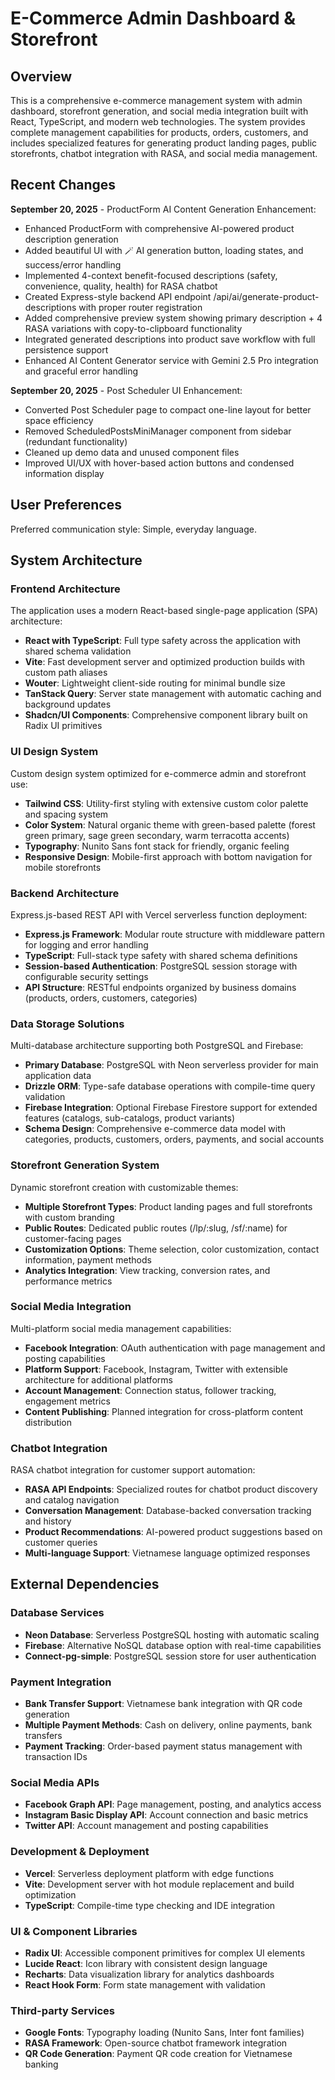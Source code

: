 # E-Commerce Admin Dashboard & Storefront

## Overview

This is a comprehensive e-commerce management system with admin dashboard, storefront generation, and social media integration built with React, TypeScript, and modern web technologies. The system provides complete management capabilities for products, orders, customers, and includes specialized features for generating product landing pages, public storefronts, chatbot integration with RASA, and social media management.

## Recent Changes

**September 20, 2025** - ProductForm AI Content Generation Enhancement:
- Enhanced ProductForm with comprehensive AI-powered product description generation
- Added beautiful UI with 🪄 AI generation button, loading states, and success/error handling
- Implemented 4-context benefit-focused descriptions (safety, convenience, quality, health) for RASA chatbot
- Created Express-style backend API endpoint /api/ai/generate-product-descriptions with proper router registration
- Added comprehensive preview system showing primary description + 4 RASA variations with copy-to-clipboard functionality
- Integrated generated descriptions into product save workflow with full persistence support
- Enhanced AI Content Generator service with Gemini 2.5 Pro integration and graceful error handling

**September 20, 2025** - Post Scheduler UI Enhancement:
- Converted Post Scheduler page to compact one-line layout for better space efficiency
- Removed ScheduledPostsMiniManager component from sidebar (redundant functionality)
- Cleaned up demo data and unused component files
- Improved UI/UX with hover-based action buttons and condensed information display

## User Preferences

Preferred communication style: Simple, everyday language.

## System Architecture

### Frontend Architecture
The application uses a modern React-based single-page application (SPA) architecture:

- **React with TypeScript**: Full type safety across the application with shared schema validation
- **Vite**: Fast development server and optimized production builds with custom path aliases
- **Wouter**: Lightweight client-side routing for minimal bundle size
- **TanStack Query**: Server state management with automatic caching and background updates
- **Shadcn/UI Components**: Comprehensive component library built on Radix UI primitives

### UI Design System
Custom design system optimized for e-commerce admin and storefront use:

- **Tailwind CSS**: Utility-first styling with extensive custom color palette and spacing system
- **Color System**: Natural organic theme with green-based palette (forest green primary, sage green secondary, warm terracotta accents)
- **Typography**: Nunito Sans font stack for friendly, organic feeling
- **Responsive Design**: Mobile-first approach with bottom navigation for mobile storefronts

### Backend Architecture
Express.js-based REST API with Vercel serverless function deployment:

- **Express.js Framework**: Modular route structure with middleware pattern for logging and error handling
- **TypeScript**: Full-stack type safety with shared schema definitions
- **Session-based Authentication**: PostgreSQL session storage with configurable security settings
- **API Structure**: RESTful endpoints organized by business domains (products, orders, customers, categories)

### Data Storage Solutions
Multi-database architecture supporting both PostgreSQL and Firebase:

- **Primary Database**: PostgreSQL with Neon serverless provider for main application data
- **Drizzle ORM**: Type-safe database operations with compile-time query validation
- **Firebase Integration**: Optional Firebase Firestore support for extended features (catalogs, sub-catalogs, product variants)
- **Schema Design**: Comprehensive e-commerce data model with categories, products, customers, orders, payments, and social accounts

### Storefront Generation System
Dynamic storefront creation with customizable themes:

- **Multiple Storefront Types**: Product landing pages and full storefronts with custom branding
- **Public Routes**: Dedicated public routes (/lp/:slug, /sf/:name) for customer-facing pages
- **Customization Options**: Theme selection, color customization, contact information, payment methods
- **Analytics Integration**: View tracking, conversion rates, and performance metrics

### Social Media Integration
Multi-platform social media management capabilities:

- **Facebook Integration**: OAuth authentication with page management and posting capabilities
- **Platform Support**: Facebook, Instagram, Twitter with extensible architecture for additional platforms
- **Account Management**: Connection status, follower tracking, engagement metrics
- **Content Publishing**: Planned integration for cross-platform content distribution

### Chatbot Integration
RASA chatbot integration for customer support automation:

- **RASA API Endpoints**: Specialized routes for chatbot product discovery and catalog navigation
- **Conversation Management**: Database-backed conversation tracking and history
- **Product Recommendations**: AI-powered product suggestions based on customer queries
- **Multi-language Support**: Vietnamese language optimized responses

## External Dependencies

### Database Services
- **Neon Database**: Serverless PostgreSQL hosting with automatic scaling
- **Firebase**: Alternative NoSQL database option with real-time capabilities
- **Connect-pg-simple**: PostgreSQL session store for user authentication

### Payment Integration
- **Bank Transfer Support**: Vietnamese bank integration with QR code generation
- **Multiple Payment Methods**: Cash on delivery, online payments, bank transfers
- **Payment Tracking**: Order-based payment status management with transaction IDs

### Social Media APIs
- **Facebook Graph API**: Page management, posting, and analytics access
- **Instagram Basic Display API**: Account connection and basic metrics
- **Twitter API**: Account management and posting capabilities

### Development & Deployment
- **Vercel**: Serverless deployment platform with edge functions
- **Vite**: Development server with hot module replacement and build optimization
- **TypeScript**: Compile-time type checking and IDE integration

### UI & Component Libraries
- **Radix UI**: Accessible component primitives for complex UI elements
- **Lucide React**: Icon library with consistent design language
- **Recharts**: Data visualization library for analytics dashboards
- **React Hook Form**: Form state management with validation

### Third-party Services
- **Google Fonts**: Typography loading (Nunito Sans, Inter font families)
- **RASA Framework**: Open-source chatbot framework integration
- **QR Code Generation**: Payment QR code creation for Vietnamese banking